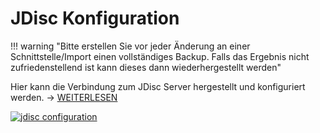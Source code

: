 # JDisc Konfiguration

!!! warning "Bitte erstellen Sie vor jeder Änderung an einer Schnittstelle/Import einen vollständiges Backup. Falls das Ergebnis nicht zufriedenstellend ist kann dieses dann wiederhergestellt werden"

Hier kann die Verbindung zum JDisc Server hergestellt und konfiguriert werden. → [WEITERLESEN](../../../../_archiv/jdisc-discovery.md)

[![jdisc configuration](../../../../assets/images/de/administration/verwaltung/import-und-schnittstellen/jdisc/1-jd.png)](../../../../assets/images/de/administration/verwaltung/import-und-schnittstellen/jdisc/1-jd.png)
